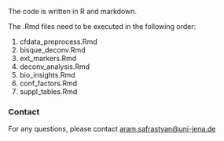 The code is written in R and markdown. 

The .Rmd files need to be executed in the following order:

1. cfdata_preprocess.Rmd
2. bisque_deconv.Rmd
3. ext_markers.Rmd
4. deconv_analysis.Rmd
5. bio_insights.Rmd
6. conf_factors.Rmd
7. suppl_tables.Rmd

### Contact
For any questions, please contact <aram.safrastyan@uni-jena.de>
